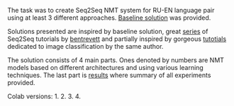 The task was to create Seq2Seq NMT system for RU-EN language pair using at least 3 different approaches.
[Baseline solution](https://github.com/girafe-ai/ml-mipt/blob/21f_advanced/homeworks_advanced/lab01_nlp/lab1_02_nlp_part2_nmt.ipynb)
was provided.

Solutions presented are inspired by baseline solution, great [series](https://github.com/bentrevett/pytorch-seq2seq) of Seq2Seq tutorials by
[bentrevett](https://github.com/bentrevett) and partially inspired by gorgeous [tutotials](https://github.com/bentrevett/pytorch-image-classification)
dedicated to image classification by the same author.

The solution consists of 4 main parts. Ones denoted by numbers are NMT models based on different architectures and using various learning techniques.
The last part is [results]() where summary of all experiments provided.

Colab versions:
1.
2.
3.
4.
